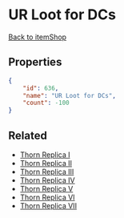 # UR Loot for DCs

<no description available>

[Back to itemShop](../item-shops.md)

## Properties

```json
{
    "id": 636,
    "name": "UR Loot for DCs",
    "count": -100
}
```

## Related

- [Thorn Replica I](../items/18990-thorn-replica-i.md)
- [Thorn Replica II](../items/18991-thorn-replica-ii.md)
- [Thorn Replica III](../items/18992-thorn-replica-iii.md)
- [Thorn Replica IV](../items/18993-thorn-replica-iv.md)
- [Thorn Replica V](../items/18994-thorn-replica-v.md)
- [Thorn Replica VI](../items/18995-thorn-replica-vi.md)
- [Thorn Replica VII](../items/18996-thorn-replica-vii.md)

